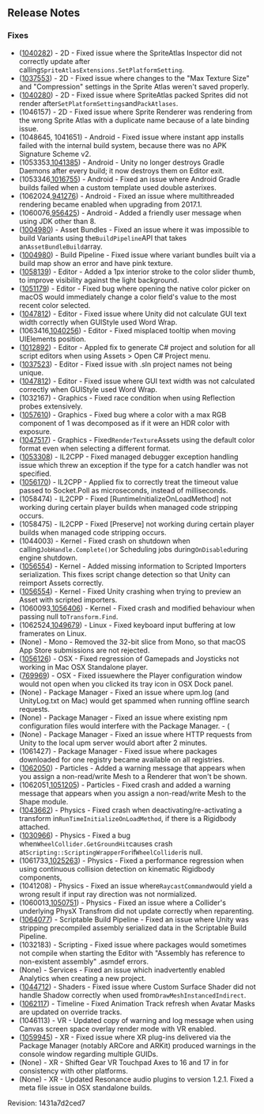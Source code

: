 ## Release Notes

### Fixes

-   ([1040282](https://issuetracker.unity3d.com/product/unity/issues/guid/1040282/)) - 2D - Fixed issue where the SpriteAtlas Inspector did not correctly update after calling` SpriteAtlasExtensions.SetPlatformSetting `.
-   ([1037553](https://issuetracker.unity3d.com/product/unity/issues/guid/1037553/)) - 2D - Fixed issue where changes to the \"Max Texture Size\" and \"Compression\" settings in the Sprite Atlas weren\'t saved properly.
-   ([1040280](https://issuetracker.unity3d.com/product/unity/issues/guid/1040280/)) - 2D - Fixed issue where SpriteAtlas packed Sprites did not render after` SetPlatformSettings `and` PackAtlases `.
-   \(1046157\) - 2D - Fixed issue where Sprite Renderer was rendering from the wrong Sprite Atlas with a duplicate name because of a late binding issue.
-   (1048645, 1041651) - Android - Fixed issue where instant app installs failed with the internal build system, because there was no APK Signature Scheme v2.
-   (1053353,[1041385](https://issuetracker.unity3d.com/product/unity/issues/guid/1041385/)) - Android - Unity no longer destroys Gradle Daemons after every build; it now destroys them on Editor exit.
-   (1053346,[1016755](https://issuetracker.unity3d.com/product/unity/issues/guid/1016755/)) - Android - Fixed an issue where Android Gradle builds failed when a custom template used double asterixes.
-   (1062024,[941276](https://issuetracker.unity3d.com/product/unity/issues/guid/941276/)) - Android - Fixed an issue where multithreaded rendering became enabled when upgrading from 2017.1.
-   (1060076,[956425](https://issuetracker.unity3d.com/product/unity/issues/guid/956425/)) - Android - Added a friendly user message when using JDK other than 8.
-   ([1004980](https://issuetracker.unity3d.com/product/unity/issues/guid/1004980/)) - Asset Bundles - Fixed an issue where it was impossible to build Variants using the` BuildPipeline `API that takes an` AssetBundleBuild `array.
-   ([1004980](https://issuetracker.unity3d.com/product/unity/issues/guid/1004980/)) - Build Pipeline - Fixed issue where variant bundles built via a build map show an error and have pink texture.
-   ([1058139](https://issuetracker.unity3d.com/product/unity/issues/guid/1058139/)) - Editor - Added a 1px interior stroke to the color slider thumb, to improve visibility against the light background.
-   ([1051179](https://issuetracker.unity3d.com/product/unity/issues/guid/1051179/)) - Editor - Fixed bug where opening the native color picker on macOS would immediately change a color field\'s value to the most recent color selected.
-   ([1047812](https://issuetracker.unity3d.com/product/unity/issues/guid/1047812/)) - Editor - Fixed issue where Unity did not calculate GUI text width correctly when GUIStyle used Word Wrap.
-   (1063416,[1040256](https://issuetracker.unity3d.com/product/unity/issues/guid/1040256/)) - Editor - Fixed misplaced tooltip when moving UIElements position.
-   ([1012892](https://issuetracker.unity3d.com/product/unity/issues/guid/1012892/)) - Editor - Appled fix to generate C# project and solution for all script editors when using Assets \> Open C# Project menu.
-   ([1037523](https://issuetracker.unity3d.com/product/unity/issues/guid/1037523/)) - Editor - Fixed issue with .sln project names not being unique.
-   ([1047812](https://issuetracker.unity3d.com/product/unity/issues/guid/1047812/)) - Editor - Fixed issue where GUI text width was not calculated correctly when GUIStyle used Word Wrap.
-   \(1032167\) - Graphics - Fixed race condition when using Reflection probes extensively.
-   ([1057610](https://issuetracker.unity3d.com/product/unity/issues/guid/1057610/)) - Graphics - Fixed bug where a color with a max RGB component of 1 was decomposed as if it were an HDR color with exposure.
-   ([1047517](https://issuetracker.unity3d.com/product/unity/issues/guid/1047517/)) - Graphics - Fixed` RenderTexture `Assets using the default color format even when selecting a different format.
-   ([1053308](https://issuetracker.unity3d.com/product/unity/issues/guid/1053308/)) - IL2CPP - Fixed managed debugger exception handling issue which threw an exception if the type for a catch handler was not specified.
-   ([1056170](https://issuetracker.unity3d.com/product/unity/issues/guid/1056170/)) - IL2CPP - Applied fix to correctly treat the timeout value passed to Socket.Poll as microseconds, instead of milliseconds.
-   \(1058474\) - IL2CPP - Fixed \[RuntimeInitializeOnLoadMethod\] not working during certain player builds when managed code stripping occurs.
-   \(1058475\) - IL2CPP - Fixed \[Preserve\] not working during certain player builds when managed code stripping occurs.
-   \(1044003\) - Kernel - Fixed crash on shutdown when calling` JobHandle.Complete() `or Scheduling jobs during` OnDisable `during engine shutdown.
-   ([1056554](https://issuetracker.unity3d.com/product/unity/issues/guid/1056554/)) - Kernel - Added missing information to Scripted Importers serialization. This fixes script change detection so that Unity can reimport Assets correctly.
-   ([1056554](https://issuetracker.unity3d.com/product/unity/issues/guid/1056554/)) - Kernel - Fixed Unity crashing when trying to preview an Asset with scripted importers.
-   (1060093,[1056406](https://issuetracker.unity3d.com/product/unity/issues/guid/1056406/)) - Kernel - Fixed crash and modified behaviour when passing null to` Transform.Find `.
-   (1062524,[1049679](https://issuetracker.unity3d.com/product/unity/issues/guid/1049679/)) - Linux - Fixed keyboard input buffering at low framerates on Linux.
-   (None) - Mono - Removed the 32-bit slice from Mono, so that macOS App Store submissions are not rejected.
-   ([1056126](https://issuetracker.unity3d.com/product/unity/issues/guid/1056126/)) - OSX - Fixed regression of Gamepads and Joysticks not working in Mac OSX Standalone player.
-   ([769969](https://issuetracker.unity3d.com/product/unity/issues/guid/769969/)) - OSX - Fixed issuewhere the Player configuration window would not open when you clicked its tray icon in OSX Dock panel.
-   (None) - Package Manager - Fixed an issue where upm.log (and UnityLog.txt on Mac) would get spammed when running offline search requests.
-   (None) - Package Manager - Fixed an issue where existing npm configuration files would interfere with the Package Manager. - (
-   (None) - Package Manager - Fixed an issue where HTTP requests from Unity to the local upm server would abort after 2 minutes.
-   \(1061427\) - Package Manager - Fixed issue where packages downloaded for one registry became available on all registries.
-   ([1062050](https://issuetracker.unity3d.com/product/unity/issues/guid/1024363/)) - Particles - Added a warning message that appears when you assign a non-read/write Mesh to a Renderer that won\'t be shown.
-   (1062051,[1051205](https://issuetracker.unity3d.com/product/unity/issues/guid/1051205/)) - Particles - Fixed crash and added a warning message that appears when you assign a non-read/write Mesh to the Shape module.
-   ([1043662](https://issuetracker.unity3d.com/product/unity/issues/guid/1043662/)) - Physics - Fixed crash when deactivating/re-activating a transform in` RunTimeInitializeOnLoadMethod `, if there is a Rigidbody attached.
-   ([1030966](https://issuetracker.unity3d.com/product/unity/issues/guid/1030966/)) - Physics - Fixed a bug when` WheelCollider.GetGroundHit `causes crash at` Scripting::ScriptingWrapperFor `if` WheelCollider `is null.
-   (1061733,[1025263](https://issuetracker.unity3d.com/product/unity/issues/guid/1025263/)) - Physics - Fixed a performance regression when using continuous collision detection on kinematic Rigidbody components,
-   \(1041208\) - Physics - Fixed an issue where` RaycastCommand `would yield a wrong result if input ray direction was not normialized.
-   (1060013,[1050751](https://issuetracker.unity3d.com/product/unity/issues/guid/1050751/)) - Physics - Fixed an issue where a Collider\'s underlying PhysX Transfrom did not update correctly when reparenting.
-   ([1064077](https://issuetracker.unity3d.com/product/unity/issues/guid/1064077/)) - Scriptable Build Pipeline - Fixed an issue where Unity was stripping precompiled assembly serialized data in the Scriptable Build Pipeline.
-   \(1032183\) - Scripting - Fixed issue where packages would sometimes not compile when starting the Editor with \"Assembly has reference to non-existent assembly\" .asmdef errors.
-   (None) - Services - Fixed an issue which inadvertently enabled Analytics when creating a new project.
-   ([1044712](https://issuetracker.unity3d.com/product/unity/issues/guid/1044712/)) - Shaders - Fixed issue where Custom Surface Shader did not handle Shadow correctly when used from` DrawMeshInstancedIndirect `.
-   ([1062117](https://issuetracker.unity3d.com/product/unity/issues/guid/1062117/)) - Timeline - Fixed Animation Track refresh when Avatar Masks are updated on override tracks.
-   \(1046113\) - VR - Updated copy of warning and log message when using Canvas screen space overlay render mode with VR enabled.
-   ([1059945](https://issuetracker.unity3d.com/product/unity/issues/guid/1059497/)) - XR - Fixed issue where XR plug-ins delivered via the Package Manager (notably ARCore and ARKit) produced warnings in the console window regarding multiple GUIDs.
-   (None) - XR - Shifted Gear VR Touchpad Axes to 16 and 17 in for consistency with other platforms.
-   (None) - XR - Updated Resonance audio plugins to version 1.2.1. Fixed a meta file issue in OSX standalone builds.

Revision: 1431a7d2ced7
